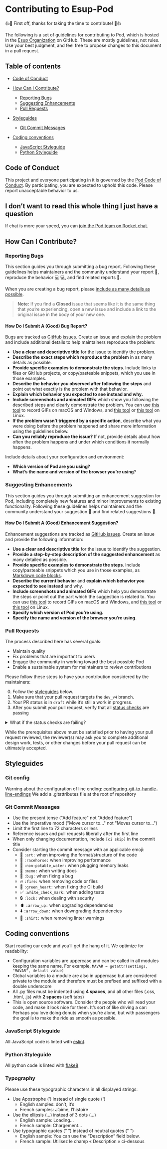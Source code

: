 # Contributing to Esup-Pod

:+1::tada: First off, thanks for taking the time to contribute! :tada::+1:

The following is a set of guidelines for contributing to Pod, which is hosted
in the [Esup Organization](https://github.com/EsupPortail) on GitHub.
These are mostly guidelines, not rules.
Use your best judgment, and feel free to propose changes to this document in a pull request.

## Table of contents

* [Code of Conduct](#code-of-conduct)

* [How Can I Contribute?](#how-can-i-contribute)
  * [Reporting Bugs](#reporting-bugs)
  * [Suggesting Enhancements](#suggesting-enhancements)
  * [Pull Requests](#pull-requests)

* [Styleguides](#styleguides)
  * [Git Commit Messages](#git-commit-messages)

* [Coding conventions](#coding-conventions)
  * [JavaScript Styleguide](#javascript-styleguide)
  * [Python Styleguide](#python-styleguide)

## Code of Conduct

This project and everyone participating in it is governed by the [Pod Code of Conduct](CODE_OF_CONDUCT.md).
By participating, you are expected to uphold this code.
Please report unacceptable behavior to us.

## I don’t want to read this whole thing I just have a question

If chat is more your speed, you can [join the Pod team on Rocket chat](https://rocket.esup-portail.org/channel/esup_-_pod).

## How Can I Contribute?

### Reporting Bugs

This section guides you through submitting a bug report.
Following these guidelines helps maintainers and the
community understand your report :pencil:, reproduce the behavior :computer: :computer:,
and find related reports :mag_right:.

When you are creating a bug report, please [include as many details as possible](#how-do-i-submit-a-good-bug-report).

> **Note:** If you find a **Closed** issue that seems like it is the same thing
that you’re experiencing, open a new issue and include a link
to the original issue in the body of your new one.

#### How Do I Submit A (Good) Bug Report?

Bugs are tracked as [GitHub issues](https://guides.github.com/features/issues/).
Create an issue and explain the problem and include additional details
to help maintainers reproduce the problem:

* **Use a clear and descriptive title** for the issue to identify the problem.
* **Describe the exact steps which reproduce the problem** in as many details as possible.
* **Provide specific examples to demonstrate the steps**. Include links to files
or GitHub projects, or copy/pasteable snippets, which you use in those examples.
* **Describe the behavior you observed after following the steps** and point out
what exactly is the problem with that behavior.
* **Explain which behavior you expected to see instead and why.**
* **Include screenshots and animated GIFs** which show you following the described steps
and clearly demonstrate the problem.
You can use [this tool](https://www.cockos.com/licecap/)
to record GIFs on macOS and Windows,
and [this tool](https://github.com/colinkeenan/silentcast)
or [this tool](https://github.com/GNOME/byzanz) on Linux.
* **If the problem wasn’t triggered by a specific action**, describe what you were doing
before the problem happened and share more information using the guidelines below.
* **Can you reliably reproduce the issue?** If not, provide details about
how often the problem happens and under which conditions it normally happens.

Include details about your configuration and environment:

* **Which version of Pod are you using?**
* **What’s the name and version of the browser you’re using**?

### Suggesting Enhancements

This section guides you through submitting an enhancement suggestion for Pod,
including completely new features and minor improvements to existing functionality.
Following these guidelines helps maintainers and the community understand
your suggestion :pencil: and find related suggestions :mag_right:.

#### How Do I Submit A (Good) Enhancement Suggestion?

Enhancement suggestions are tracked as [GitHub issues](https://guides.github.com/features/issues/).
Create an issue and provide the following information:

* **Use a clear and descriptive title** for the issue to identify the suggestion.
* **Provide a step-by-step description of the suggested enhancement** as many detailed as possible.
* **Provide specific examples to demonstrate the steps**.
Include copy/pasteable snippets which you use in those examples, as [Markdown code blocks](https://help.github.com/articles/markdown-basics/#multiple-lines).
* **Describe the current behavior**
 and **explain which behavior you expected to see instead** and why.
* **Include screenshots and animated GIFs** which help you demonstrate the steps
or point out the part which the suggestion is related to.
You can use [this tool](https://www.cockos.com/licecap/)
to record GIFs on macOS and Windows,
and [this tool](https://github.com/colinkeenan/silentcast)
or [this tool](https://github.com/GNOME/byzanz) on Linux.
* **Specify which version of Pod you’re using.**
* **Specify the name and version of the browser you’re using.**

### Pull Requests

The process described here has several goals:

* Maintain quality
* Fix problems that are important to users
* Engage the community in working toward the best possible Pod
* Enable a sustainable system for maintainers to review contributions

Please follow these steps to have your contribution considered by the maintainers:

0. Follow the [styleguides](#styleguides) below.
1. Make sure that your pull request targets the `dev_v4` branch.
2. Your PR status is in `draft` while it’s still a work in progress.
3. After you submit your pull request, verify that
all [status checks](https://help.github.com/articles/about-status-checks/) are passing

<details>
<summary>What if the status checks are failing?</summary>
If a status check is failing,
and you believe that the failure is unrelated to your change,
please leave a comment on the pull request explaining
why you believe the failure is unrelated.
A maintainer will re-run the status check for you.
If we conclude that the failure was a false positive,
then we will open an issue to track that problem with our status check suite.</details>

While the prerequisites above must be satisfied prior to having your pull request reviewed,
the reviewer(s) may ask you to complete additional design work, tests,
or other changes before your pull request can be ultimately accepted.

## Styleguides

### Git config

Warning about the configuration of line ending: [configuring-git-to-handle-line-endings](https://docs.github.com/fr/get-started/getting-started-with-git/configuring-git-to-handle-line-endings)
We add a .gitattributes file at the root of repository

### Git Commit Messages

* Use the present tense ("Add feature" not "Added feature")
* Use the imperative mood ("Move cursor to…" not "Moves cursor to…")
* Limit the first line to 72 characters or less
* Reference issues and pull requests liberally after the first line
* When only changing documentation, include `[ci skip]` in the commit title
* Consider starting the commit message with an applicable emoji:
  * :art: `:art:` when improving the format/structure of the code
  * :racehorse: `:racehorse:` when improving performance
  * :non-potable_water: `:non-potable_water:` when plugging memory leaks
  * :memo: `:memo:` when writing docs
  * :bug: `:bug:` when fixing a bug
  * :fire: `:fire:` when removing code or files
  * :green_heart: `:green_heart:` when fixing the CI build
  * :white_check_mark: `:white_check_mark:` when adding tests
  * :lock: `:lock:` when dealing with security
  * :arrow_up: `:arrow_up:` when upgrading dependencies
  * :arrow_down: `:arrow_down:` when downgrading dependencies
  * :shirt: `:shirt:` when removing linter warnings

## Coding conventions

Start reading our code and you’ll get the hang of it. We optimize for readability:

* Configuration variables are uppercase and can be called
in all modules keeping the same name.
For example, `MAVAR = getattr(settings, "MAVAR", default value)`
* Global variables to a module are also in uppercase but are considered private
to the module and therefore must be prefixed and suffixed with a double underscore
* All .py files must be indented using **4 spaces**,
and all other files (.css, .html, .js) with **2 spaces** (soft tabs)
* This is open source software.
Consider the people who will read your code, and make it look nice for them.
It’s sort of like driving a car: Perhaps you love doing donuts when you’re alone,
but with passengers the goal is to make the ride as smooth as possible.

### JavaScript Styleguide

All JavaScript code is linted with [eslint](https://eslint.org/).

### Python Styleguide

All python code is linted with [flake8](https://flake8.pycqa.org/en/latest/)

### Typography

Please use these typographic characters in all displayed strings:

* Use Apostrophe (’) instead of single quote (')
  * English samples: don’t, it’s
  * French samples: J’aime, l’histoire
* Use the ellipsis (…) instead of 3 dots (...)
  * English sample: Loading…
  * French sample: Chargement…
* Use typographic quotes (“ ”) instead of neutral quotes (" ")
  * English sample: You can use the “Description” field below.
  * French sample: Utilisez le champ « Description » ci-dessous
